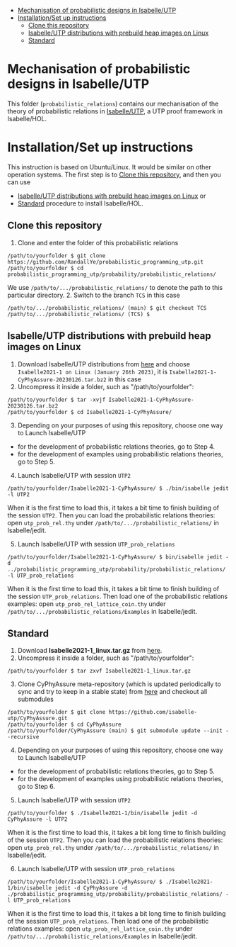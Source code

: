 - [Mechanisation of probabilistic designs in Isabelle/UTP](#mechanisation-of-probabilistic-designs-in-isabelleutp)
- [Installation/Set up instructions](#installationset-up-instructions)
  - [Clone this repository](#clone-this-repository)
  - [Isabelle/UTP distributions with prebuild heap images on Linux](#isabelleutp-distributions-with-prebuild-heap-images-on-linux)
  - [Standard](#standard)

# Mechanisation of probabilistic designs in Isabelle/UTP
This folder (`probabilistic_relations`) contains our mechanisation of the theory of probabilistic relations in [Isabelle/UTP](https://isabelle-utp.york.ac.uk/), a UTP proof framework in Isabelle/HOL.

# Installation/Set up instructions
This instruction is based on Ubuntu/Linux. It would be similar on other operation systems.
The first step is to [Clone this repository](#clone-this-repository), and then you can use 
- [Isabelle/UTP distributions with prebuild heap images on Linux](#isabelleutp-distributions-with-prebuild-heap-images-on-linux) or 
- [Standard](#standard) procedure to install Isabelle/HOL.

## Clone this repository
1. Clone and enter the folder of this probabilistic relations
```
/path/to/yourfolder $ git clone https://github.com/RandallYe/probabilistic_programming_utp.git
/path/to/yourfolder $ cd probabilistic_programming_utp/probability/probabilistic_relations/
```
We use `/path/to/.../probabilistic_relations/` to denote the path to this particular directory.
2. Switch to the branch `TCS` in this case
```
/path/to/.../probabilistic_relations/ (main) $ git checkout TCS
/path/to/.../probabilistic_relations/ (TCS) $ 
```

## Isabelle/UTP distributions with prebuild heap images on Linux

1. Download Isabelle/UTP distributions from [here](https://isabelle-utp.york.ac.uk/download) and choose `Isabelle2021-1 on Linux (January 26th 2023)`, it is `Isabelle2021-1-CyPhyAssure-20230126.tar.bz2` in this case
2. Uncompress it inside a folder, such as "/path/to/yourfolder":
```
/path/to/yourfolder $ tar -xvjf Isabelle2021-1-CyPhyAssure-20230126.tar.bz2
/path/to/yourfolder $ cd Isabelle2021-1-CyPhyAssure/
```
3. Depending on your purposes of using this repository, choose one way to Launch Isabelle/UTP
- for the development of probabilistic relations theories, go to Step 4.
- for the development of examples using probabilistic relations theories, go to Step 5.
4. Launch Isabelle/UTP with session `UTP2`
```
/path/to/yourfolder/Isabelle2021-1-CyPhyAssure/ $ ./bin/isabelle jedit -l UTP2
```
When it is the first time to load this, it takes a bit time to finish building of the session `UTP2`. Then you can load the probabilistic relations theories: open `utp_prob_rel.thy` under `/path/to/.../probabilistic_relations/` in Isabelle/jedit. 

5. Launch Isabelle/UTP with session `UTP_prob_relations`
```
/path/to/yourfolder/Isabelle2021-1-CyPhyAssure/ $ bin/isabelle jedit -d ../probabilistic_programming_utp/probability/probabilistic_relations/ -l UTP_prob_relations
```
When it is the first time to load this, it takes a bit time to finish building of the session `UTP_prob_relations`. Then load one of the probabilistic relations examples: open `utp_prob_rel_lattice_coin.thy` under `/path/to/.../probabilistic_relations/Examples` in Isabelle/jedit. 

## Standard
1. Download **Isabelle2021-1_linux.tar.gz** from [here](https://isabelle.in.tum.de/website-Isabelle2021-1/index.html).
2. Uncompress it inside a folder, such as "/path/to/yourfolder":
```
/path/to/yourfolder $ tar zxvf Isabelle2021-1_linux.tar.gz
``` 
3. Clone CyPhyAssure meta-repository (which is updated periodically to sync and try to keep in a stable state) from [here](https://github.com/isabelle-utp/CyPhyAssure) and checkout all submodules
```
/path/to/yourfolder $ git clone https://github.com/isabelle-utp/CyPhyAssure.git
/path/to/yourfolder $ cd CyPhyAssure
/path/to/yourfolder/CyPhyAssure (main) $ git submodule update --init --recursive
```
4. Depending on your purposes of using this repository, choose one way to Launch Isabelle/UTP
- for the development of probabilistic relations theories, go to Step 5.
- for the development of examples using probabilistic relations theories, go to Step 6.
5. Launch Isabelle/UTP with session `UTP2`
```
/path/to/yourfolder $ ./Isabelle2021-1/bin/isabelle jedit -d CyPhyAssure -l UTP2
```
When it is the first time to load this, it takes a bit long time to finish building of the session `UTP2`. Then you can load the probabilistic relations theories: open `utp_prob_rel.thy` under `/path/to/.../probabilistic_relations/` in Isabelle/jedit. 

6. Launch Isabelle/UTP with session `UTP_prob_relations`
```
/path/to/yourfolder/Isabelle2021-1-CyPhyAssure/ $ ./Isabelle2021-1/bin/isabelle jedit -d CyPhyAssure -d ./probabilistic_programming_utp/probability/probabilistic_relations/ -l UTP_prob_relations
```
When it is the first time to load this, it takes a bit long time to finish building of the session `UTP_prob_relations`. Then load one of the probabilistic relations examples: open `utp_prob_rel_lattice_coin.thy` under `/path/to/.../probabilistic_relations/Examples` in Isabelle/jedit. 